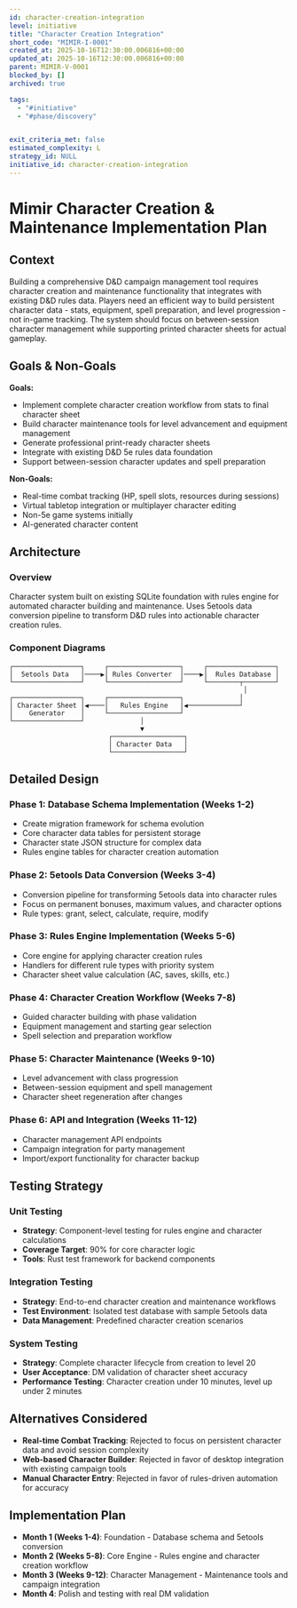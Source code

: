 ```yaml
---
id: character-creation-integration
level: initiative
title: "Character Creation Integration"
short_code: "MIMIR-I-0001"
created_at: 2025-10-16T12:30:00.006816+00:00
updated_at: 2025-10-16T12:30:00.006816+00:00
parent: MIMIR-V-0001
blocked_by: []
archived: true

tags:
  - "#initiative"
  - "#phase/discovery"


exit_criteria_met: false
estimated_complexity: L
strategy_id: NULL
initiative_id: character-creation-integration
---
```


# Mimir Character Creation & Maintenance Implementation Plan

## Context

Building a comprehensive D&D campaign management tool requires character creation and maintenance functionality that integrates with existing D&D rules data. Players need an efficient way to build persistent character data - stats, equipment, spell preparation, and level progression - not in-game tracking. The system should focus on between-session character management while supporting printed character sheets for actual gameplay.

## Goals & Non-Goals

**Goals:**
- Implement complete character creation workflow from stats to final character sheet
- Build character maintenance tools for level advancement and equipment management
- Generate professional print-ready character sheets
- Integrate with existing D&D 5e rules data foundation
- Support between-session character updates and spell preparation

**Non-Goals:**
- Real-time combat tracking (HP, spell slots, resources during sessions)
- Virtual tabletop integration or multiplayer character editing
- Non-5e game systems initially
- AI-generated character content

## Architecture

### Overview
Character system built on existing SQLite foundation with rules engine for automated character building and maintenance. Uses 5etools data conversion pipeline to transform D&D rules into actionable character creation rules.

### Component Diagrams
```
┌─────────────────┐     ┌──────────────────┐     ┌─────────────────┐
│  5etools Data   │────▶│ Rules Converter  │────▶│  Rules Database │
└─────────────────┘     └──────────────────┘     └────────┬────────┘
                                                           │
┌─────────────────┐     ┌──────────────────┐              │
│ Character Sheet │◀────│   Rules Engine   │◀─────────────┘
│    Generator    │     └──────────────────┘
└─────────────────┘              │
                                 ▼
                         ┌──────────────────┐
                         │ Character Data   │
                         └──────────────────┘
```

## Detailed Design

### Phase 1: Database Schema Implementation (Weeks 1-2)
- Create migration framework for schema evolution
- Core character data tables for persistent storage
- Character state JSON structure for complex data
- Rules engine tables for character creation automation

### Phase 2: 5etools Data Conversion (Weeks 3-4) 
- Conversion pipeline for transforming 5etools data into character rules
- Focus on permanent bonuses, maximum values, and character options
- Rule types: grant, select, calculate, require, modify

### Phase 3: Rules Engine Implementation (Weeks 5-6)
- Core engine for applying character creation rules
- Handlers for different rule types with priority system
- Character sheet value calculation (AC, saves, skills, etc.)

### Phase 4: Character Creation Workflow (Weeks 7-8)
- Guided character building with phase validation
- Equipment management and starting gear selection
- Spell selection and preparation workflow

### Phase 5: Character Maintenance (Weeks 9-10)
- Level advancement with class progression
- Between-session equipment and spell management
- Character sheet regeneration after changes

### Phase 6: API and Integration (Weeks 11-12)
- Character management API endpoints
- Campaign integration for party management
- Import/export functionality for character backup

## Testing Strategy

### Unit Testing
- **Strategy**: Component-level testing for rules engine and character calculations
- **Coverage Target**: 90% for core character logic
- **Tools**: Rust test framework for backend components

### Integration Testing
- **Strategy**: End-to-end character creation and maintenance workflows
- **Test Environment**: Isolated test database with sample 5etools data
- **Data Management**: Predefined character creation scenarios

### System Testing
- **Strategy**: Complete character lifecycle from creation to level 20
- **User Acceptance**: DM validation of character sheet accuracy
- **Performance Testing**: Character creation under 10 minutes, level up under 2 minutes

## Alternatives Considered

- **Real-time Combat Tracking**: Rejected to focus on persistent character data and avoid session complexity
- **Web-based Character Builder**: Rejected in favor of desktop integration with existing campaign tools
- **Manual Character Entry**: Rejected in favor of rules-driven automation for accuracy

## Implementation Plan

- **Month 1 (Weeks 1-4)**: Foundation - Database schema and 5etools conversion
- **Month 2 (Weeks 5-8)**: Core Engine - Rules engine and character creation workflow  
- **Month 3 (Weeks 9-12)**: Character Management - Maintenance tools and campaign integration
- **Month 4**: Polish and testing with real DM validation